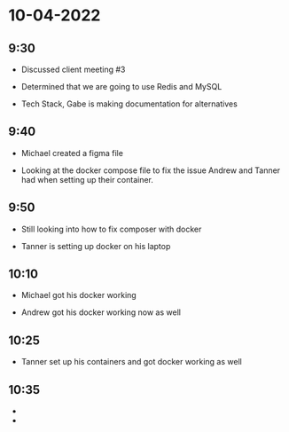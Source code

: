 # 10-04-2022

## 9:30

- Discussed client meeting #3

- Determined that we are going to use Redis and MySQL 

- Tech Stack, Gabe is making documentation for alternatives

## 9:40

- Michael created a figma file

- Looking at the docker compose file to fix the issue Andrew and Tanner had when setting up their container.

## 9:50

- Still looking into how to fix composer with docker

- Tanner is setting up docker on his laptop

## 10:10

- Michael got his docker working 

- Andrew got his docker working now as well

## 10:25 

- Tanner set up his containers and got docker working as well

## 10:35

- 
- 